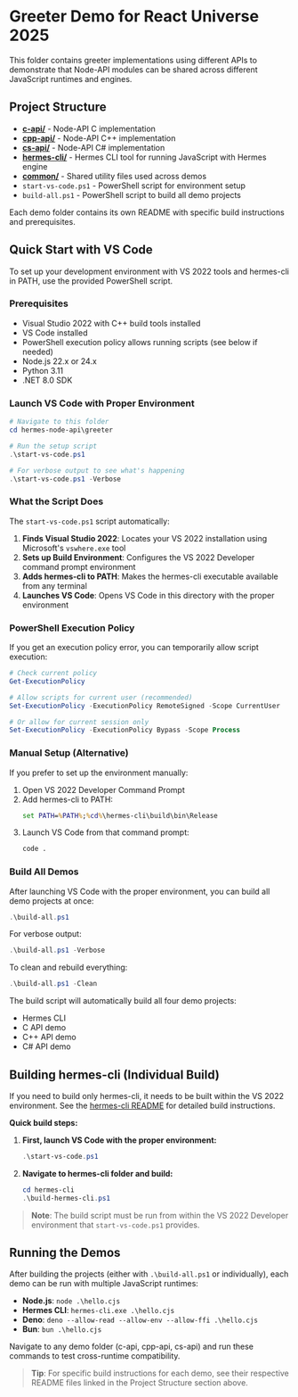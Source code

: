 # Greeter Demo for React Universe 2025

This folder contains greeter implementations using different APIs to demonstrate that Node-API modules can be shared across different JavaScript runtimes and engines.

## Project Structure

- **[c-api/](c-api/README.md)** - Node-API C implementation
- **[cpp-api/](cpp-api/README.md)** - Node-API C++ implementation  
- **[cs-api/](cs-api/README.md)** - Node-API C# implementation
- **[hermes-cli/](hermes-cli/README.md)** - Hermes CLI tool for running JavaScript with Hermes engine
- **[common/](common/README.md)** - Shared utility files used across demos
- `start-vs-code.ps1` - PowerShell script for environment setup
- `build-all.ps1` - PowerShell script to build all demo projects

Each demo folder contains its own README with specific build instructions and prerequisites.

## Quick Start with VS Code

To set up your development environment with VS 2022 tools and hermes-cli in PATH, use the provided PowerShell script.

### Prerequisites

- Visual Studio 2022 with C++ build tools installed
- VS Code installed
- PowerShell execution policy allows running scripts (see below if needed)
- Node.js 22.x or 24.x
- Python 3.11
- .NET 8.0 SDK

### Launch VS Code with Proper Environment

```powershell
# Navigate to this folder
cd hermes-node-api\greeter

# Run the setup script
.\start-vs-code.ps1

# For verbose output to see what's happening
.\start-vs-code.ps1 -Verbose
```

### What the Script Does

The `start-vs-code.ps1` script automatically:

1. **Finds Visual Studio 2022**: Locates your VS 2022 installation using Microsoft's `vswhere.exe` tool
2. **Sets up Build Environment**: Configures the VS 2022 Developer command prompt environment
3. **Adds hermes-cli to PATH**: Makes the hermes-cli executable available from any terminal
4. **Launches VS Code**: Opens VS Code in this directory with the proper environment

### PowerShell Execution Policy

If you get an execution policy error, you can temporarily allow script execution:

```powershell
# Check current policy
Get-ExecutionPolicy

# Allow scripts for current user (recommended)
Set-ExecutionPolicy -ExecutionPolicy RemoteSigned -Scope CurrentUser

# Or allow for current session only
Set-ExecutionPolicy -ExecutionPolicy Bypass -Scope Process
```

### Manual Setup (Alternative)

If you prefer to set up the environment manually:

1. Open VS 2022 Developer Command Prompt
2. Add hermes-cli to PATH:
   ```cmd
   set PATH=%PATH%;%cd%\hermes-cli\build\bin\Release
   ```
3. Launch VS Code from that command prompt:
   ```cmd
   code .
   ```

### Build All Demos

After launching VS Code with the proper environment, you can build all demo projects at once:

```powershell
.\build-all.ps1
```

For verbose output:
```powershell
.\build-all.ps1 -Verbose
```

To clean and rebuild everything:
```powershell
.\build-all.ps1 -Clean
```

The build script will automatically build all four demo projects:
- Hermes CLI
- C API demo
- C++ API demo  
- C# API demo

## Building hermes-cli (Individual Build)

If you need to build only hermes-cli, it needs to be built within the VS 2022 environment. See the [hermes-cli README](hermes-cli/README.md) for detailed build instructions.

**Quick build steps:**

1. **First, launch VS Code with the proper environment:**
   ```powershell
   .\start-vs-code.ps1
   ```

2. **Navigate to hermes-cli folder and build:**
   ```powershell
   cd hermes-cli
   .\build-hermes-cli.ps1
   ```

> **Note**: The build script must be run from within the VS 2022 Developer environment that `start-vs-code.ps1` provides.

## Running the Demos

After building the projects (either with `.\build-all.ps1` or individually), each demo can be run with multiple JavaScript runtimes:

- **Node.js**: `node .\hello.cjs`
- **Hermes CLI**: `hermes-cli.exe .\hello.cjs`
- **Deno**: `deno --allow-read --allow-env --allow-ffi .\hello.cjs`
- **Bun**: `bun .\hello.cjs`

Navigate to any demo folder (c-api, cpp-api, cs-api) and run these commands to test cross-runtime compatibility.

> **Tip**: For specific build instructions for each demo, see their respective README files linked in the Project Structure section above.